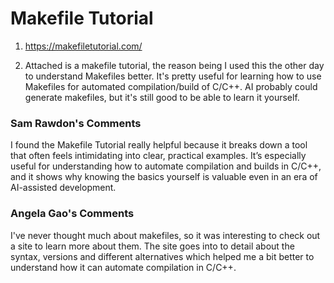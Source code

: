 # Makefile Tutorial
1. https://makefiletutorial.com/

2. Attached is a makefile tutorial, the reason being I used this the other day to understand Makefiles better. It's pretty useful for learning how to use Makefiles for automated compilation/build of C/C++. AI probably could generate makefiles, but it's still good to be able to learn it yourself.

### Sam Rawdon's Comments
I found the Makefile Tutorial really helpful because it breaks down a tool that often feels intimidating into clear, practical examples. It’s especially useful for understanding how to automate compilation and builds in C/C++, and it shows why knowing the basics yourself is valuable even in an era of AI-assisted development.

### Angela Gao's Comments
I've never thought much about makefiles, so it was interesting to check out a site to learn more about them. The site goes into to detail about the syntax, versions and different alternatives which helped me a bit better to understand how it can automate compilation in C/C++. 